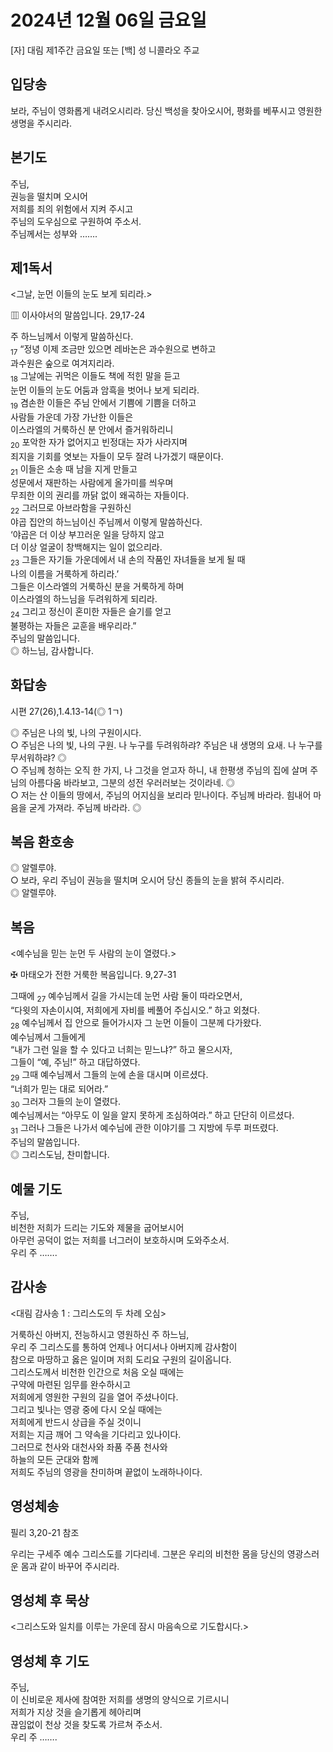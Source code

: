 # 2024년 12월 06일 금요일

[자] 대림 제1주간 금요일 또는 [백] 성 니콜라오 주교  


## 입당송

보라, 주님이 영화롭게 내려오시리라. 당신 백성을 찾아오시어, 평화를 베푸시고 영원한 생명을 주시리라.  
  
## 본기도

주님,  
권능을 떨치며 오시어  
저희를 죄의 위험에서 지켜 주시고  
주님의 도우심으로 구원하여 주소서.  
주님께서는 성부와 …….  
  
## 제1독서

<그날, 눈먼 이들의 눈도 보게 되리라.>

▥ 이사야서의 말씀입니다. 29,17-24

주 하느님께서 이렇게 말씀하신다.  
<sub>17</sub> “정녕 이제 조금만 있으면 레바논은 과수원으로 변하고  
과수원은 숲으로 여겨지리라.  
<sub>18</sub> 그날에는 귀먹은 이들도 책에 적힌 말을 듣고  
눈먼 이들의 눈도 어둠과 암흑을 벗어나 보게 되리라.  
<sub>19</sub> 겸손한 이들은 주님 안에서 기쁨에 기쁨을 더하고  
사람들 가운데 가장 가난한 이들은  
이스라엘의 거룩하신 분 안에서 즐거워하리니  
<sub>20</sub> 포악한 자가 없어지고 빈정대는 자가 사라지며  
죄지을 기회를 엿보는 자들이 모두 잘려 나가겠기 때문이다.  
<sub>21</sub> 이들은 소송 때 남을 지게 만들고  
성문에서 재판하는 사람에게 올가미를 씌우며  
무죄한 이의 권리를 까닭 없이 왜곡하는 자들이다.  
<sub>22</sub> 그러므로 아브라함을 구원하신  
야곱 집안의 하느님이신 주님께서 이렇게 말씀하신다.  
‘야곱은 더 이상 부끄러운 일을 당하지 않고  
더 이상 얼굴이 창백해지는 일이 없으리라.  
<sub>23</sub> 그들은 자기들 가운데에서 내 손의 작품인 자녀들을 보게 될 때  
나의 이름을 거룩하게 하리라.’  
그들은 이스라엘의 거룩하신 분을 거룩하게 하며  
이스라엘의 하느님을 두려워하게 되리라.  
<sub>24</sub> 그리고 정신이 혼미한 자들은 슬기를 얻고  
불평하는 자들은 교훈을 배우리라.”  
주님의 말씀입니다.  
◎ 하느님, 감사합니다.  
  
## 화답송

시편 27(26),1.4.13-14(◎ 1ㄱ)

◎ 주님은 나의 빛, 나의 구원이시다.  
○ 주님은 나의 빛, 나의 구원. 나 누구를 두려워하랴? 주님은 내 생명의 요새. 나 누구를 무서워하랴? ◎  
○ 주님께 청하는 오직 한 가지, 나 그것을 얻고자 하니, 내 한평생 주님의 집에 살며 주님의 아름다움 바라보고, 그분의 성전 우러러보는 것이라네. ◎  
○ 저는 산 이들의 땅에서, 주님의 어지심을 보리라 믿나이다. 주님께 바라라. 힘내어 마음을 굳게 가져라. 주님께 바라라. ◎  
  
## 복음 환호송

◎ 알렐루야.  
○ 보라, 우리 주님이 권능을 떨치며 오시어 당신 종들의 눈을 밝혀 주시리라.  
◎ 알렐루야.  
  
## 복음

<예수님을 믿는 눈먼 두 사람의 눈이 열렸다.>

✠ 마태오가 전한 거룩한 복음입니다. 9,27-31

그때에 <sub>27</sub> 예수님께서 길을 가시는데 눈먼 사람 둘이 따라오면서,  
“다윗의 자손이시여, 저희에게 자비를 베풀어 주십시오.” 하고 외쳤다.  
<sub>28</sub> 예수님께서 집 안으로 들어가시자 그 눈먼 이들이 그분께 다가왔다.  
예수님께서 그들에게  
“내가 그런 일을 할 수 있다고 너희는 믿느냐?” 하고 물으시자,  
그들이 “예, 주님!” 하고 대답하였다.  
<sub>29</sub> 그때 예수님께서 그들의 눈에 손을 대시며 이르셨다.  
“너희가 믿는 대로 되어라.”  
<sub>30</sub> 그러자 그들의 눈이 열렸다.  
예수님께서는 “아무도 이 일을 알지 못하게 조심하여라.” 하고 단단히 이르셨다.  
<sub>31</sub> 그러나 그들은 나가서 예수님에 관한 이야기를 그 지방에 두루 퍼뜨렸다.  
주님의 말씀입니다.  
◎ 그리스도님, 찬미합니다.  
  
## 예물 기도

주님,  
비천한 저희가 드리는 기도와 제물을 굽어보시어  
아무런 공덕이 없는 저희를 너그러이 보호하시며 도와주소서.  
우리 주 …….  
  
## 감사송

<대림 감사송 1 : 그리스도의 두 차례 오심>

거룩하신 아버지, 전능하시고 영원하신 주 하느님,  
우리 주 그리스도를 통하여 언제나 어디서나 아버지께 감사함이  
참으로 마땅하고 옳은 일이며 저희 도리요 구원의 길이옵니다.  
그리스도께서 비천한 인간으로 처음 오실 때에는  
구약에 마련된 임무를 완수하시고  
저희에게 영원한 구원의 길을 열어 주셨나이다.  
그리고 빛나는 영광 중에 다시 오실 때에는  
저희에게 반드시 상급을 주실 것이니  
저희는 지금 깨어 그 약속을 기다리고 있나이다.  
그러므로 천사와 대천사와 좌품 주품 천사와  
하늘의 모든 군대와 함께  
저희도 주님의 영광을 찬미하며 끝없이 노래하나이다.  
  
## 영성체송

필리 3,20-21 참조

우리는 구세주 예수 그리스도를 기다리네. 그분은 우리의 비천한 몸을 당신의 영광스러운 몸과 같이 바꾸어 주시리라.  
  
## 영성체 후 묵상

<그리스도와 일치를 이루는 가운데 잠시 마음속으로 기도합시다.>  
## 영성체 후 기도

주님,  
이 신비로운 제사에 참여한 저희를 생명의 양식으로 기르시니  
저희가 지상 것을 슬기롭게 헤아리며  
끊임없이 천상 것을 찾도록 가르쳐 주소서.  
우리 주 …….